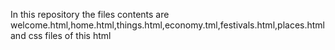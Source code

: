 In this repository the files contents are welcome.html,home.html,things.html,economy.tml,festivals.html,places.html
and css files  of this html
